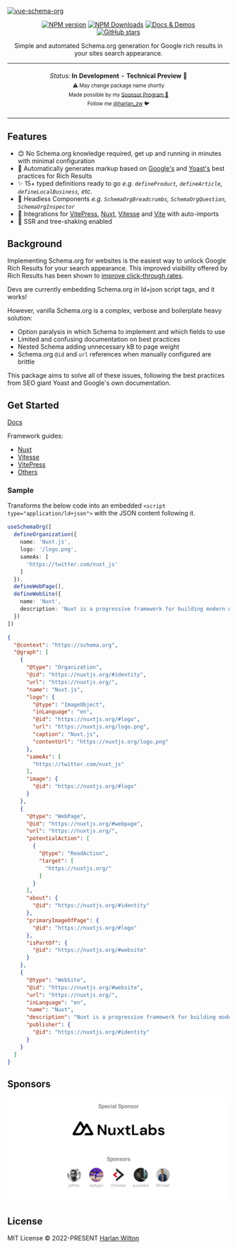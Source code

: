 [![vue-schema-org](https://vue-schema-org.netlify.app/github.png)](https://vue-schema-org.netlify.app/)

<p align="center">
<a href="https://www.npmjs.com/package/vue-schema-org" target="__blank"><img src="https://img.shields.io/npm/v/vue-schema-org?color=2B90B6&label=" alt="NPM version"></a>
<a href="https://www.npmjs.com/package/vue-schema-org" target="__blank"><img alt="NPM Downloads" src="https://img.shields.io/npm/dm/vue-schema-org?color=349dbe&label="></a>
<a href="https://vue-schema-org.netlify.app/" target="__blank"><img src="https://img.shields.io/static/v1?label=&message=docs%20%26%20demos&color=45b8cd" alt="Docs & Demos"></a>
<br>
<a href="https://github.com/harlan-zw/vue-schema-org" target="__blank"><img alt="GitHub stars" src="https://img.shields.io/github/stars/harlan-zw/vue-schema-org?style=social"></a>
</p>

<p align="center">
Simple and automated Schema.org generation for Google rich results in your sites search appearance.
</p>

<p align="center">
<table>
<tbody>
<td align="center">
<img width="2000" height="0" /><br>
<i>Status:</i> <b>In Development - Technical Preview 🔨</b><br>
<sub>⚠️ May change package name shortly</sub><br>
<sub>Made possible by my <a href="https://github.com/sponsors/harlan-zw">Sponsor Program 💖</a><br> Follow me <a href="https://twitter.com/harlan_zw">@harlan_zw</a> 🐦</sub><br>
<img width="2000" height="0" />
</td>
</tbody>
</table>
</p>

## Features

- 😊 No Schema.org knowledge required, get up and running in minutes with minimal configuration
- 🧙 Automatically generates markup based on [Google's](https://developers.google.com/search/docs/advanced/structured-data/search-gallery) and [Yoast's](https://developer.yoast.com/features/schema/overview) best practices for Rich Results
- ✨ 15+ typed definitions ready to go _e.g. `defineProduct`, `defineArticle`, `defineLocalBusiness`, etc._
- 🍞 Headless Components _e.g. `SchemaOrgBreadcrumbs`, `SchemaOrgQuestion`, `SchemaOrgInspector`_
- 🤝 Integrations for [VitePress](https://vitepress.vue.com), [Nuxt](https://nuxtjs.org/), [Vitesse](https://nuxtjs.org/) and [Vite](https://vitejs.dev/) with auto-imports
- 🌳 SSR and tree-shaking enabled

## Background

Implementing Schema.org for websites is the easiest way to unlock Google Rich Results for your search appearance.
This improved visibility offered by Rich Results has been shown to [improve click-through rates](https://simplifiedsearch.net/case-study-the-impact-of-rich-results-on-impressions-clicks-and-organic-traffic/).

Devs are currently embedding Schema.org in ld+json script tags, and it works!

However, vanilla Schema.org is a complex, verbose and boilerplate heavy solution:
- Option paralysis in which Schema to implement and which fields to use
- Limited and confusing documentation on best practices
- Nested Schema adding unnecessary kB to page weight
- Schema.org `@id` and `url` references when manually configured are brittle

This package aims to solve all of these issues, following the best practices from SEO giant Yoast and Google's own documentation.

## Get Started

[Docs](https://vue-schema-org.netlify.app/guide/)

Framework guides:
- [Nuxt](https://vue-schema-org.netlify.app/guide/setup/nuxt.html)
- [Vitesse](https://vue-schema-org.netlify.app/guide/setup/vitesse.html)
- [VitePress](https://vue-schema-org.netlify.app/guide/setup/vitepress.html)
- [Others](https://vue-schema-org.netlify.app/guide/setup/other-frameworks.html)

### Sample

Transforms the below code into an embedded `<script type="application/ld+json">` with the JSON content following it.

```ts
useSchemaOrg([
  defineOrganization({
    name: 'Nuxt.js',
    logo: '/logo.png',
    sameAs: [
      'https://twitter.com/nuxt_js'
    ]
  }),
  defineWebPage(),
  defineWebSite({
    name: 'Nuxt',
    description: 'Nuxt is a progressive framework for building modern web applications with Vue.js',
  })
])
```

```json
{
  "@context": "https://schema.org",
  "@graph": [
    {
      "@type": "Organization",
      "@id": "https://nuxtjs.org/#identity",
      "url": "https://nuxtjs.org/",
      "name": "Nuxt.js",
      "logo": {
        "@type": "ImageObject",
        "inLanguage": "en",
        "@id": "https://nuxtjs.org/#logo",
        "url": "https://nuxtjs.org/logo.png",
        "caption": "Nuxt.js",
        "contentUrl": "https://nuxtjs.org/logo.png"
      },
      "sameAs": [
        "https://twitter.com/nuxt_js"
      ],
      "image": {
        "@id": "https://nuxtjs.org/#logo"
      }
    },
    {
      "@type": "WebPage",
      "@id": "https://nuxtjs.org/#webpage",
      "url": "https://nuxtjs.org/",
      "potentialAction": [
        {
          "@type": "ReadAction",
          "target": [
            "https://nuxtjs.org/"
          ]
        }
      ],
      "about": {
        "@id": "https://nuxtjs.org/#identity"
      },
      "primaryImageOfPage": {
        "@id": "https://nuxtjs.org/#logo"
      },
      "isPartOf": {
        "@id": "https://nuxtjs.org/#website"
      }
    },
    {
      "@type": "WebSite",
      "@id": "https://nuxtjs.org/#website",
      "url": "https://nuxtjs.org/",
      "inLanguage": "en",
      "name": "Nuxt",
      "description": "Nuxt is a progressive framework for building modern web applications with Vue.js",
      "publisher": {
        "@id": "https://nuxtjs.org/#identity"
      }
    }
  ]
}
```


## Sponsors

<p align="center">
  <a href="https://raw.githubusercontent.com/harlan-zw/static/main/sponsors.svg">
    <img src='https://raw.githubusercontent.com/harlan-zw/static/main/sponsors.svg'/>
  </a>
</p>


## License

MIT License © 2022-PRESENT [Harlan Wilton](https://github.com/harlan-zw)
